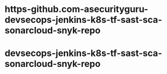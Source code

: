 # https-github.com-asecurityguru-devsecops-jenkins-k8s-tf-sast-sca-sonarcloud-snyk-repo
# devsecops-jenkins-k8s-tf-sast-sca-sonarcloud-snyk-repo
